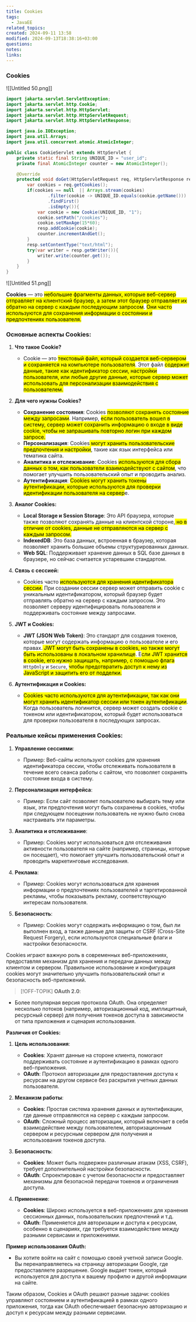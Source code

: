 ```yaml
---
title: Сookies
tags:
  - JavaEE
related_topics: 
created: 2024-09-11 13:58
modified: 2024-09-13T18:38:16+03:00
questions: 
notes: 
links: 
---
```


### Сookies

![[Untitled 50.png]]

```Java
import jakarta.servlet.ServletException;
import jakarta.servlet.http.Cookie;
import jakarta.servlet.http.HttpServlet;
import jakarta.servlet.http.HttpServletRequest;
import jakarta.servlet.http.HttpServletResponse;

import java.io.IOException;
import java.util.Arrays;
import java.util.concurrent.atomic.AtomicInteger;

public class CookieServlet extends HttpServlet {
    private static final String UNIQUE_ID = "user_id";
    private final AtomicInteger counter = new AtomicInteger();

    @Override
    protected void doGet(HttpServletRequest req, HttpServletResponse resp) throws ServletException, IOException {
        var cookies = req.getCookies();
        if(cookies == null  || Arrays.stream(cookies)
                .filter(cookie -> UNIQUE_ID.equals(cookie.getName()))
                .findFirst()
                .isEmpty()){
            var cookie = new Cookie(UNIQUE_ID, "1");
            cookie.setPath("/cookies");
            cookie.setMaxAge(15*60);
            resp.addCookie(cookie);
            counter.incrementAndGet();
        }
        resp.setContentType("text/html");
        try(var writer = resp.getWriter()){
            writer.write(counter.get());
        }
    }
}
```

![[Untitled 51.png]]

**Cookies** — это <mark class="hltr-yellow">небольшие фрагменты данных, которые веб-сервер отправляет на клиентский браузер, а затем этот браузер отправляет их обратно на сервер с каждым последующим запросом</mark>. <mark class="hltr-red">Они часто используются для сохранения информации о состоянии и предпочтениях пользователя.
</mark>
### Основные аспекты Cookies:

1. **Что такое Cookie?**
    
    - Cookie — это <mark class="hltr-yellow">текстовый файл, который создается веб-сервером и сохраняется на компьютере пользователя</mark>. Этот файл <mark class="hltr-purple">содержит данные, такие как идентификатор сессии, настройки пользователя, или любые другие данные, которые сервер может использовать для персонализации взаимодействия с пользователем.</mark>
2. **Для чего нужны Cookies?**
    
    - **Сохранение состояния**: Cookies <mark class="hltr-green2">позволяют сохранять состояние между запросами</mark>. Например, <mark class="hltr-yellow">если пользователь вошел в систему, сервер может сохранить информацию о входе в виде cookie, чтобы не запрашивать повторно логин при каждом запросе.</mark>
    - **Персонализация**: Cookies<mark class="hltr-yellow"> могут хранить пользовательские предпочтения и настройки</mark>, такие как язык интерфейса или тематика сайта.
    - **Аналитика и отслеживание**: Cookies <mark class="hltr-yellow">используются для сбора данных о том, как пользователи взаимодействуют с сайтом</mark>, что помогает улучшить пользовательский опыт и проводить анализ.
    - **Аутентификация**: <mark class="hltr-yellow">Cookies могут хранить токены аутентификации, которые используются для проверки идентификации пользователя на сервер</mark>е.
3. **Аналог Cookies:**
    
    - **Local Storage и Session Storage**: Это API браузера, которые также позволяют сохранять данные на клиентской стороне,<mark class="hltr-red"> но в отличие от cookies, данные не отправляются на сервер с каждым запросом.</mark>
    - **IndexedDB**: Это база данных, встроенная в браузер, которая позволяет хранить большие объемы структурированных данных.
    - **Web SQL**: Поддерживает хранение данных в SQL базе данных в браузере, но сейчас считается устаревшим стандартом.
4. **Связь с сессией:**
    
    - Cookies часто <mark class="hltr-yellow">используются для хранения идентификатора сессии.</mark> При создании сессии сервер может отправить cookie с уникальным идентификатором, который браузер будет отправлять обратно на сервер с каждым запросом. Это позволяет серверу идентифицировать пользователя и поддерживать состояние между запросами.
5. **JWT и Cookies:**
    
    - **JWT (JSON Web Token)**: Это стандарт для создания токенов, которые могут содержать информацию о пользователе и его правах.<mark class="hltr-yellow"> JWT могут быть сохранены в cookies, но также могут быть использованы в локальном хранилище</mark>. Е<mark class="hltr-red">сли JWT хранится в cookie, его нужно защищать, например, с помощью флага</mark> `HttpOnly` и `Secure`, <mark class="hltr-purple">чтобы предотвратить доступ к нему из JavaScript и защитить его от подделки.</mark>
6. **Аутентификация и Cookies:**
    
    - <mark class="hltr-red">Cookies часто используются для аутентификации, так как они могут хранить идентификатор сессии или токен аутентификации</mark>. Когда пользователь логинится, сервер может создать cookie с токеном или идентификатором, который будет использоваться для проверки пользователя в последующих запросах.

### Реальные кейсы применения Cookies:

1. **Управление сессиями**:
    
    - Пример: Веб-сайты используют cookies для хранения идентификатора сессии, чтобы отслеживать пользователя в течение всего сеанса работы с сайтом, что позволяет сохранять состояние входа в систему.
2. **Персонализация интерфейса**:
    
    - Пример: Если сайт позволяет пользователю выбирать тему или язык, эти предпочтения могут быть сохранены в cookies, чтобы при следующем посещении пользователь не нужно было снова настраивать эти параметры.
3. **Аналитика и отслеживание**:
    
    - Пример: Cookies могут использоваться для отслеживания активности пользователя на сайте (например, страницы, которые он посещает), что помогает улучшить пользовательский опыт и проводить маркетинговые исследования.
4. **Реклама**:
    
    - Пример: Cookies могут использоваться для хранения информации о предпочтениях пользователей и таргетированной рекламы, чтобы показывать рекламу, соответствующую интересам пользователя.
5. **Безопасность**:
    
    - Пример: Cookies могут содержать информацию о том, был ли выполнен вход, а также данные для защиты от CSRF (Cross-Site Request Forgery), если используются специальные флаги и настройки безопасности.

Cookies играют важную роль в современных веб-приложениях, предоставляя механизм для хранения и передачи данных между клиентом и сервером. Правильное использование и конфигурация cookies могут значительно улучшить пользовательский опыт и безопасность веб-приложений.



>[!OFF-TOPIK] **OAuth 2.0**:

- Более популярная версия протокола OAuth. Она определяет несколько потоков (например, авторизационный код, имплицитный, ресурсный сервер) для получения токенов доступа в зависимости от типа приложения и сценария использования.

**Различия от Cookies:**

1. **Цель использования**:
    
    - **Cookies**: Хранят данные на стороне клиента, помогают поддерживать состояние и аутентификацию в рамках одного веб-приложения.
    - **OAuth**: Протокол авторизации для предоставления доступа к ресурсам на другом сервисе без раскрытия учетных данных пользователя.
2. **Механизм работы**:
    
    - **Cookies**: Простая система хранения данных и аутентификации, где данные отправляются на сервер с каждым запросом.
    - **OAuth**: Сложный процесс авторизации, который включает в себя взаимодействие между пользователем, авторизационным сервером и ресурсным сервером для получения и использования токенов доступа.
3. **Безопасность**:
    
    - **Cookies**: Может быть подвержен различным атакам (XSS, CSRF), требует дополнительной настройки безопасности.
    - **OAuth**: Спроектирован с учетом безопасности и предоставляет механизмы для безопасной передачи токенов и ограничения доступа.
4. **Применение**:
    
    - **Cookies**: Широко используется в веб-приложениях для хранения сессионных данных, пользовательских предпочтений и т.д.
    - **OAuth**: Применяется для авторизации и доступа к ресурсам, особенно в сценариях, где требуется взаимодействие между разными сервисами и приложениями.

**Пример использования OAuth:**

- Вы хотите войти на сайт с помощью своей учетной записи Google. Вы перенаправляетесь на страницу авторизации Google, где предоставляете разрешение. Google выдает токен, который используется для доступа к вашему профилю и другой информации на сайте.

Таким образом, Cookies и OAuth решают разные задачи: cookies управляют состоянием и аутентификацией в рамках одного приложения, тогда как OAuth обеспечивает безопасную авторизацию и доступ к ресурсам между разными сервисами.